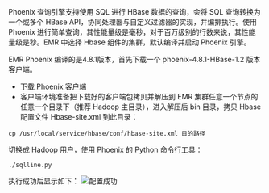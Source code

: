 Phoenix 查询引擎支持使用 SQL 进行 HBase 数据的查询，会将 SQL 查询转换为一个或多个 HBase API，协同处理器与自定义过滤器的实现，并编排执行。使用 Phoenix 进行简单查询，其性能量级是毫秒，对于百万级别的行数来说，其性能量级是秒。EMR 中选择 Hbase 组件的集群，默认编译并启动 Phoenix 引擎。

EMR Phoenix 编译的是4.8.1版本，首先下载一个 phoenix-4.8.1-HBase-1.2 版本客户端。
- [下载 Phoenix 客户端](https://archive.apache.org/dist/phoenix/apache-phoenix-4.8.1-HBase-1.2/bin/)
- 客户端环境准备把下载好的客户端包拷贝并解压到 EMR 集群任意一个节点的任意一个目录下（推荐 Hadoop 主目录），进入解压后 bin 目录，拷贝 Hbase 配置文件 Hbase-site.xml 到此目录：
``` shell
cp /usr/local/service/hbase/conf/hbase-site.xml 目的路径
```
 切换成 Hadoop 用户，使用 Phoenix 的 Python 命令行工具：
``` 
./sqlline.py
```
执行成功后显示如下：
![配置成功](https://mc.qcloudimg.com/static/img/18a364f4f014c8df2edcd89ded877e34/5-4-1.png)
